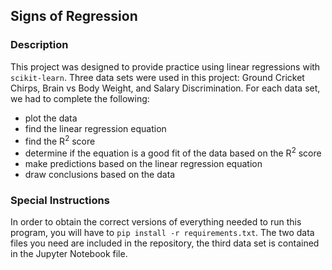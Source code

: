 ## Signs of Regression

### Description
This project was designed to provide practice using linear regressions with ```scikit-learn```. Three data sets were used in this project: Ground Cricket Chirps, Brain vs Body Weight, and Salary Discrimination.  For each data set, we had to complete the following:
* plot the data
* find the linear regression equation
* find the R<sup>2</sup> score
* determine if the equation is a good fit of the data based on the R<sup>2</sup> score
* make predictions based on the linear regression equation
* draw conclusions based on the data

### Special Instructions
In order to obtain the correct versions of everything needed to run this program, you will have to ```pip install -r requirements.txt```. The two data files you need are included in the repository, the third data set is contained in the Jupyter Notebook file.
